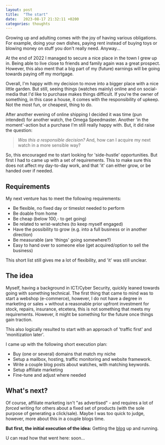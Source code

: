 ```yaml
---
layout: post
title:  "The start"
date:   2023-08-17 21:32:11 +0200
categories: thoughts
---
```

Growing up and adulting comes with the joy of having various obligations. For example, doing your own dishes, paying rent instead of buying toys or blowing money on stuff you don't really need. Anyway...

At the end of 2022 I managed to secure a nice place in the town I grew up in. Being able to live close to friends and family again was a great prospect. However, this also ment that a big part of my (future) earnings will be going towards paying off my mortgage.

Overall, I'm happy with my decision to move into a bigger place with a nice little garden. But still, seeing things (watches mainly) online and on social-media that I'd like to purchase makes things difficult. If you're the owner of something, in this case a house, it comes with the responsibility of upkeep. Not the most fun, or cheapest, thing to do. 

After another evening of online shipping I decided it was time (pun intended) for another watch, the Omega Speedmaster. Another 'in the moment'-action but a purchase I'm still really happy with. But, it did raise the question:

> _Was this a responsible decision?_ And, how can I acquire my next watch in a more sensible way?

So, this encouraged me to start looking for 'side-hustle' opportunities. But first I had to came up with a set of requirements. This to make sure this does not affect my day-to-day work, and that 'it' can either grow, or be handed over if needed.

## Requirements
My next venture has to meet the following requirements:
- Be flexible, no fixed day or timeslot needed to perform
- Be doable from home
- Be cheap (below 100,- to get going)
- Be related to wrist-watches (to keep myself engaged)
- Have the possibility to grow (e.g. into a full business or in another direction)
- Be measurable (are 'things' going somewhere?)
- Easy to hand over to someone else (get acquired/option to sell the business)

This short list still gives me a lot of flexibility, and 'it' was still unclear. 

## The idea
Myself, having a background in ICT/Cyber Security, quickly leaned towards going with something technical. The first thing that came to mind was to start a webshop (e-commerce), however, I do not have a degree in marketing or sales + without a reasonable prior upfront investment for stock, repairs, insurance, etcetera, this is not something that meets my requirements. However, it might be something for the future once things gain traction.

This also logically resulted to start with an approach of 'traffic first' and 'monitization later'.

I came up with the following short execution plan:
- Buy (one or several) domains that match my niche
- Setup a mailbox, hosting, traffic monitoring and website framework.
- Write a couple blog posts about watches, with matching keywords.
- Setup affiliate marketing
- Fine-tune and adjust where needed

## What's next?
Of course, affiliate marketing isn't "as advertised" - and requires a lot of _forced_ writing for others about a fixed set of products (with the sole purpose of generating a click/sale). Maybe I was too quick to judge, however, more about this in a couple blogs time. 

**But first, the initial execution of the idea:** Getting the [blog](https://dikkeklok.nl) up and running.

U can read how that went here: soon...